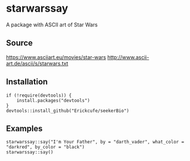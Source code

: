 # starwarssay
A package with ASCII art of Star Wars  

## Source 
https://www.asciiart.eu/movies/star-wars 
http://www.ascii-art.de/ascii/s/starwars.txt

## Installation

```
if (!require(devtools)) {
    install.packages("devtools")
}
devtools::install_github("Erickcufe/seekerBio")
```

## Examples

```
starwarssay::say("I'm Your Father", by = "darth_vader", what_color = "darkred", by_color = "black")
starwarssay::say()
